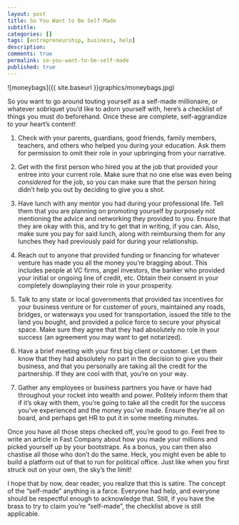 ```yaml
---
layout: post
title: So You Want to Be Self-Made
subtitle:
categories: []
tags: [entrepreneurship, business, help]
description:
comments: true
permalink: so-you-want-to-be-self-made
published: true
---
```

![moneybags]({{ site.baseurl }}graphics/moneybags.jpg)

So you want to go around touting yourself as a self-made millionaire, or whatever sobriquet you’d like to adorn yourself with, here’s a checklist of things you must do beforehand. Once these are complete, self-aggrandize to your heart’s content!
<!--more-->


1. Check with your parents, guardians, good friends, family members, teachers, and others who helped you during your education. Ask them for permission to omit their role in your upbringing from your narrative.  

2. Get with the first person who hired you at the job that provided your entree into your current role. Make sure that no one else was even being *considered* for the job, so you can make sure that the person hiring didn’t help you out by deciding to give you a shot.  

3. Have lunch with any mentor you had during your professional life. Tell them that you are planning on promoting yourself by purposely not mentioning the advice and networking they provided to you. Ensure that they are okay with this, and try to get that in writing, if you can. Also, make sure you pay for said lunch, along with reimbursing them for any lunches they had previously paid for during your relationship.

4. Reach out to anyone that provided funding or financing for whatever venture has made you all the money you’re bragging about. This includes people at VC firms, angel investors, the banker who provided your initial or ongoing line of credit, etc. Obtain their consent in your completely downplaying their role in your prosperity.

5. Talk to any state or local governments that provided tax incentives for your business venture or for customer of yours, maintained any roads, bridges, or waterways you used for transportation, issued the title to the land you bought, and provided a police force to secure your physical space. Make sure they agree that they had absolutely no role in your success (an agreement you may want to get notarized).

6. Have a brief meeting with your first big client or customer. Let them know that they had absolutely no part in the decision to give you their business, and that you personally are taking all the credit for the partnership. If they are cool with that, you’re on your way.

7. Gather any employees or business partners you have or have had throughout your rocket into wealth and power. Politely inform them that if it’s okay with them, you’re going to take all the credit for the success you’ve experienced and the money you’ve made. Ensure they’re all on board, and perhaps get HR to put it in some meeting minutes.


Once you have all those steps checked off, you’re good to go. Feel free to write an article in Fast Company about how you made your millions and picked yourself up by your bootstraps. As a bonus, you can then also chastise all those who don’t do the same. Heck, you might even be able to build a platform out of that to run for political office. Just like when you first struck out on your own, the sky’s the limit!

I hope that by now, dear reader, you realize that this is satire. The concept of the “self-made” anything is a farce. Everyone had help, and everyone should be respectful enough to acknowledge that. Still, if you have the brass to try to claim you’re “self-made”, the checklist above is still applicable.
